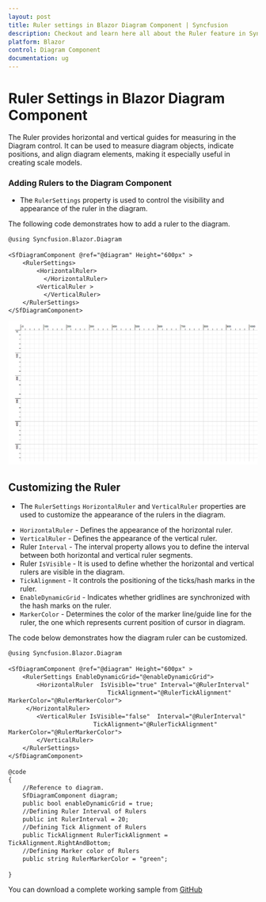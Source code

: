 ```yaml
---
layout: post
title: Ruler settings in Blazor Diagram Component | Syncfusion
description: Checkout and learn here all about the Ruler feature in Syncfusion Blazor Diagram component and more.
platform: Blazor
control: Diagram Component
documentation: ug
---
```


# Ruler Settings in Blazor Diagram Component

The Ruler provides horizontal and vertical guides for measuring in the Diagram control. It can be used to measure diagram objects, indicate positions, and align diagram elements, making it especially useful in creating scale models.

### Adding Rulers to the Diagram Component

- The `RulerSettings` property is used to control the visibility and appearance of the ruler in the diagram.

The following code demonstrates how to add a ruler to the diagram.

```cshtml
@using Syncfusion.Blazor.Diagram

<SfDiagramComponent @ref="@diagram" Height="600px" >
	<RulerSettings>
        <HorizontalRuler>
          </HorizontalRuler>
        <VerticalRuler >
          </VerticalRuler>
    </RulerSettings>
</SfDiagramComponent>

```

![Ruler](images/Ruler.png)

## Customizing the Ruler

- The `RulerSettings` `HorizontalRuler` and `VerticalRuler` properties are used to customize the appearance of the rulers in the diagram.

* `HorizontalRuler` - Defines the appearance of the horizontal ruler.
* `VerticalRuler` - Defines the appearance of the vertical ruler.
* Ruler `Interval` - The interval property allows you to define the interval between both horizontal and vertical ruler segments.
* Ruler `IsVisible` - It is used to define whether the horizontal and vertical rulers are visible in the diagram.
* `TickAlignment` - It controls the positioning of the ticks/hash marks in the ruler.
* `EnableDynamicGrid` - Indicates whether gridlines are synchronized with the hash marks on the ruler.
* `MarkerColor` - Determines the color of the marker line/guide line for the ruler, the one which represents current position of cursor in diagram.

The code below demonstrates how the diagram ruler can be customized.

```cshtml
@using Syncfusion.Blazor.Diagram

<SfDiagramComponent @ref="@diagram" Height="600px" >
	<RulerSettings EnableDynamicGrid="@enableDynamicGrid">
        <HorizontalRuler  IsVisible="true" Interval="@RulerInterval" 
                            TickAlignment="@RulerTickAlignment" MarkerColor="@RulerMarkerColor">
     </HorizontalRuler>
        <VerticalRuler IsVisible="false"  Interval="@RulerInterval" 
                        TickAlignment="@RulerTickAlignment" MarkerColor="@RulerMarkerColor">
        </VerticalRuler>
    </RulerSettings>
</SfDiagramComponent>

@code
{
    //Reference to diagram.
    SfDiagramComponent diagram;
    public bool enableDynamicGrid = true;
    //Defining Ruler Interval of Rulers
    public int RulerInterval = 20;
    //Defining Tick Alignment of Rulers
    public TickAlignment RulerTickAlignment = TickAlignment.RightAndBottom;
    //Defining Marker color of Rulers
    public string RulerMarkerColor = "green";

}

```
You can download a complete working sample from [GitHub](https://github.com/SyncfusionExamples/Blazor-Diagram-Examples/tree/master/UG-Samples/Ruler/CustomizingRuler)

